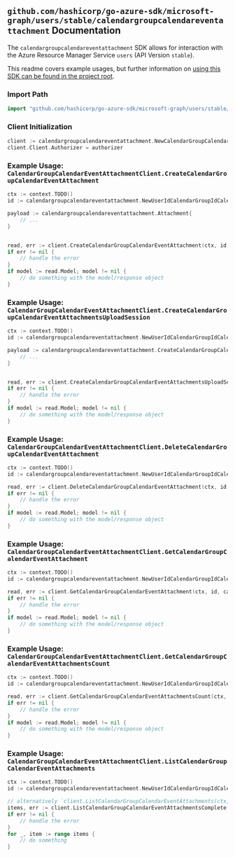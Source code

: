 
## `github.com/hashicorp/go-azure-sdk/microsoft-graph/users/stable/calendargroupcalendareventattachment` Documentation

The `calendargroupcalendareventattachment` SDK allows for interaction with the Azure Resource Manager Service `users` (API Version `stable`).

This readme covers example usages, but further information on [using this SDK can be found in the project root](https://github.com/hashicorp/go-azure-sdk/tree/main/docs).

### Import Path

```go
import "github.com/hashicorp/go-azure-sdk/microsoft-graph/users/stable/calendargroupcalendareventattachment"
```


### Client Initialization

```go
client := calendargroupcalendareventattachment.NewCalendarGroupCalendarEventAttachmentClientWithBaseURI("https://management.azure.com")
client.Client.Authorizer = authorizer
```


### Example Usage: `CalendarGroupCalendarEventAttachmentClient.CreateCalendarGroupCalendarEventAttachment`

```go
ctx := context.TODO()
id := calendargroupcalendareventattachment.NewUserIdCalendarGroupIdCalendarIdEventID("userIdValue", "calendarGroupIdValue", "calendarIdValue", "eventIdValue")

payload := calendargroupcalendareventattachment.Attachment{
	// ...
}


read, err := client.CreateCalendarGroupCalendarEventAttachment(ctx, id, payload)
if err != nil {
	// handle the error
}
if model := read.Model; model != nil {
	// do something with the model/response object
}
```


### Example Usage: `CalendarGroupCalendarEventAttachmentClient.CreateCalendarGroupCalendarEventAttachmentsUploadSession`

```go
ctx := context.TODO()
id := calendargroupcalendareventattachment.NewUserIdCalendarGroupIdCalendarIdEventID("userIdValue", "calendarGroupIdValue", "calendarIdValue", "eventIdValue")

payload := calendargroupcalendareventattachment.CreateCalendarGroupCalendarEventAttachmentsUploadSessionRequest{
	// ...
}


read, err := client.CreateCalendarGroupCalendarEventAttachmentsUploadSession(ctx, id, payload)
if err != nil {
	// handle the error
}
if model := read.Model; model != nil {
	// do something with the model/response object
}
```


### Example Usage: `CalendarGroupCalendarEventAttachmentClient.DeleteCalendarGroupCalendarEventAttachment`

```go
ctx := context.TODO()
id := calendargroupcalendareventattachment.NewUserIdCalendarGroupIdCalendarIdEventIdAttachmentID("userIdValue", "calendarGroupIdValue", "calendarIdValue", "eventIdValue", "attachmentIdValue")

read, err := client.DeleteCalendarGroupCalendarEventAttachment(ctx, id, calendargroupcalendareventattachment.DefaultDeleteCalendarGroupCalendarEventAttachmentOperationOptions())
if err != nil {
	// handle the error
}
if model := read.Model; model != nil {
	// do something with the model/response object
}
```


### Example Usage: `CalendarGroupCalendarEventAttachmentClient.GetCalendarGroupCalendarEventAttachment`

```go
ctx := context.TODO()
id := calendargroupcalendareventattachment.NewUserIdCalendarGroupIdCalendarIdEventIdAttachmentID("userIdValue", "calendarGroupIdValue", "calendarIdValue", "eventIdValue", "attachmentIdValue")

read, err := client.GetCalendarGroupCalendarEventAttachment(ctx, id, calendargroupcalendareventattachment.DefaultGetCalendarGroupCalendarEventAttachmentOperationOptions())
if err != nil {
	// handle the error
}
if model := read.Model; model != nil {
	// do something with the model/response object
}
```


### Example Usage: `CalendarGroupCalendarEventAttachmentClient.GetCalendarGroupCalendarEventAttachmentsCount`

```go
ctx := context.TODO()
id := calendargroupcalendareventattachment.NewUserIdCalendarGroupIdCalendarIdEventID("userIdValue", "calendarGroupIdValue", "calendarIdValue", "eventIdValue")

read, err := client.GetCalendarGroupCalendarEventAttachmentsCount(ctx, id, calendargroupcalendareventattachment.DefaultGetCalendarGroupCalendarEventAttachmentsCountOperationOptions())
if err != nil {
	// handle the error
}
if model := read.Model; model != nil {
	// do something with the model/response object
}
```


### Example Usage: `CalendarGroupCalendarEventAttachmentClient.ListCalendarGroupCalendarEventAttachments`

```go
ctx := context.TODO()
id := calendargroupcalendareventattachment.NewUserIdCalendarGroupIdCalendarIdEventID("userIdValue", "calendarGroupIdValue", "calendarIdValue", "eventIdValue")

// alternatively `client.ListCalendarGroupCalendarEventAttachments(ctx, id, calendargroupcalendareventattachment.DefaultListCalendarGroupCalendarEventAttachmentsOperationOptions())` can be used to do batched pagination
items, err := client.ListCalendarGroupCalendarEventAttachmentsComplete(ctx, id, calendargroupcalendareventattachment.DefaultListCalendarGroupCalendarEventAttachmentsOperationOptions())
if err != nil {
	// handle the error
}
for _, item := range items {
	// do something
}
```
